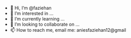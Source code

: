 - 👋 Hi, I’m @faziehan
- 👀 I’m interested in ...
- 🌱 I’m currently learning ...
- 💞️ I’m looking to collaborate on ...
- 📫 How to reach me, email me: aniesfaziehan12@gmail

<!---
faziehan/faziehan is a ✨ special ✨ repository because its `README.md` (this file) appears on your GitHub profile.
You can click the Preview link to take a look at your changes.
--->
